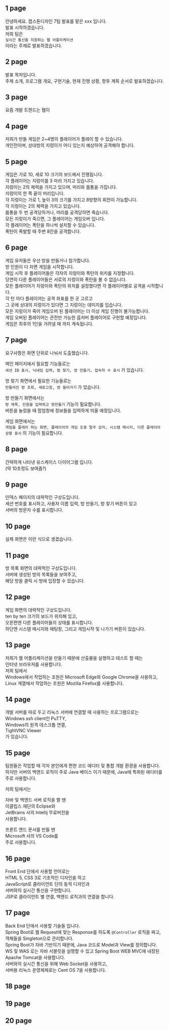 ## 1 page
안녕하세요. 캡스톤디자인 7팀 발표를 맡은 xxx 입니다.  
발표 시작하겠습니다.  
저희 팀은  
`실시간 통신을 지원하는 웹 어플리케이션`  
이라는 주제로 발표하겠습니다.

## 2 page
발표 목차입니다.  
주제 소개, 프로그램 개요, 구현기술, 현재 진행 상황, 향후 계획 순서로 발표하겠습니다.

## 3 page
요즘 개발 트렌드는 웹이 

## 4 page
저희가 만들 게임은 2~4명의 플레이어가 플레이 할 수 있습니다.  
개인전이며, 상대방의 지렁이가 어디 있는지 예상하여 공격해야 합니다.

## 5 page
게임은 가로 10, 세로 10 크기의 보드에서 진행됩니다.  
각 플레이어는 지렁이를 3 마리 가지고 있습니다.  
지렁이는 2의 체력을 가지고 있으며, 머리와 몸통을 가집니다.  
지렁이의 한 쪽 끝이 머리입니다.  
각 지렁이는 가로 1, 높이 3의 크기를 가지고 8방향의 회전이 가능합니다.  
각 지렁이는 2의 체력을 가지고 있습니다.  
몸통을 두 번 공격당하거나, 머리를 공격당하면 죽습니다.  
모든 지렁이가 죽으면, 그 플레이어는 게임오버 입니다.  
각 플레이어는 폭탄을 하나씩 설치할 수 있습니다.  
폭탄이 폭발할 때 주변 8칸을 공격합니다.

## 6 page
게임 유저들은 우선 방을 만들거나 참가합니다.  
방 인원이 다 차면 게임을 시작합니다.  
게임 시작 후 플레이어들은 각자의 지렁이와 폭탄의 위치를 지정합니다.  
당연히 다른 플레이어들은 서로의 지렁이와 폭탄을 볼 수 없습니다.  
모든 플레이어가 지렁이와 폭탄의 위치를 설정했다면 각 플레이어별로 공격을 시작합니다.  
각 턴 마다 플레이어는 공격 좌표를 한 곳 고르고  
그 곳에 상대의 지렁이가 있다면 그 지렁이는 데미지를 입습니다.  
모든 지렁이가 죽어 게임오버 된 플레이어는 더 이상 게임 진행이 불가능합니다.  
게임 오버된 플레이어는 관전만 가능한 옵저버 플레이어로 구현할 예정입니다.  
게임은 최후의 1인을 가려낼 때 까지 계속됩니다.

## 7 page
요구사항은 화면 단위로 나눠서 도출했습니다.  
  
메인 페이지에서 필요할 기능들로는  
`세션 ID 표시, 닉네임 입력, 방 찾기, 방 만들기, 접속자 수 표시` 가 있습니다.  
  
방 찾기 화면에서 필요한 기능들로는  
`만들어진 방 조회, 새로고침, 방 들어가기` 가 있습니다.  
  
방 만들기 화면에서는  
`방 제목, 인원을 입력하고 방만들기` 기능이 필요합니다.  
버튼을 눌렀을 때 팝업창에 정보들을 입력하게 띄울 예정입니다.  
  
게임 화면에서는  
`게임을 플레이 하는 화면, 플레이어의 게임 도중 탈주 감지, 시스템 메시지, 다른 플레이어 상황 표시` 의 기능이 필요합니다.

## 8 page
간략하게 나타낸 유스케이스 다이어그램 입니다.  
(약 10초정도 보여줌?)

## 9 page
인덱스 페이지의 대략적인 구상도입니다.  
세션 번호를 표시하고, 사용자 이름 입력, 방 만들기, 방 찾기 버튼이 있고  
서버의 방문자 수를 표시합니다.

## 10 page
실제 화면은 이런 식으로 생겼습니다.

## 11 page
방 목록 화면의 대략적인 구상도입니다.  
서버에 생성된 방의 목록들을 보여주고,  
해당 방을 클릭 시 방에 입장할 수 있습니다.

## 12 page
게임 화면의 대략적인 구상도입니다.  
ten by ten 크기의 보드가 위치해 있고,  
오른편엔 다른 플레이어들의 상태를 표시합니다.  
하단엔 시스템 메시지와 채팅창, 그리고 게임시작 및 나가기 버튼이 있습니다.

## 13 page
저희가 웹 어플리케이션을 만들기 때문에 산출물을 실행하고 테스트 할 때는  
인터넷 브라우저를 사용합니다.  
저희 팀에서  
Windows에서 작업하는 조원은 Microsoft Edge와 Google Chrome을 사용하고,  
Linux 계열에서 작업하는 조원은 Mozilla Firefox를 사용합니다.

## 14 page
개발 서버를 따로 두고 리눅스 서버에 연결할 때 사용하는 프로그램으로는  
Windows ssh client인 PuTTY,  
Windows의 원격 데스크톱 연결,  
TightVNC Viewer  
가 있습니다.

## 15 page
팀원들은 작업할 때 각자 본인에게 편한 코드 에디터 및 통합 개발 환경을 사용합니다.  
하지만 서버의 백엔드 로직이 주로 Java 베이스 이기 때문에, Java에 특화된 에디터를 주로 사용합니다.  
  
저희 팀에서는  
  
자바 및 백엔드 서버 로직을 짤 땐  
이클립스 재단의 Eclipse와  
JetBrains 사의 Intellij 무료버전을  
사용합니다.
  
프론트 엔드 문서를 만들 땐  
Microsoft 사의 VS Code를  
주로 사용합니다.

## 16 page
Front End 단에서 사용할 언어로는  
HTML 5, CSS 3로 기초적인 디자인을 하고  
JavaScript로 클라이언트 단의 동적 디자인과  
서버와의 실시간 통신을 구현합니다.  
JSP로 클라이언트 별 연결, 백엔드 로직과의 연결을 합니다.

## 17 page
Back End 단에서 사용할 기술들 입니다.  
Spring Boot로 웹 Request에 맞는 Response를 하도록 `@Controller` 로직을 짜고,  
객체들을 Singleton으로 관리합니다.  
Spring Boot가 자바 기반이기 때문에, Java 코드로 Model과 View를 정의합니다.  
WS 및 WAS 로는 자바 서블릿을 실행할 수 있고 Spring Boot WEB MVC에 내장된  
Apache Tomcat을 사용합니다.  
서버와의 실시간 통신을 위해 Web Socket을 사용하고,  
서버용 리눅스 운영체제로는 Cent OS 7을 사용합니다.

## 18 page

## 19 page

## 20 page
